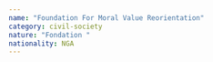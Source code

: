 ```yaml
---
name: "Foundation For Moral Value Reorientation"
category: civil-society
nature: "Fondation "
nationality: NGA
---
```

    